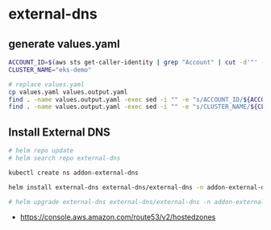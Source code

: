 # external-dns

## generate values.yaml

```bash
ACCOUNT_ID=$(aws sts get-caller-identity | grep "Account" | cut -d'"' -f4)
CLUSTER_NAME="eks-demo"

# replace values.yaml
cp values.yaml values.output.yaml
find . -name values.output.yaml -exec sed -i "" -e "s/ACCOUNT_ID/${ACCOUNT_ID}/g" {} \;
find . -name values.output.yaml -exec sed -i "" -e "s/CLUSTER_NAME/${CLUSTER_NAME}/g" {} \;
```

## Install External DNS

```bash
# helm repo update
# helm search repo external-dns

kubectl create ns addon-external-dns

helm install external-dns external-dns/external-dns -n addon-external-dns -f values.output.yaml

# helm upgrade external-dns external-dns/external-dns -n addon-external-dns -f values.output.yaml
```

* <https://console.aws.amazon.com/route53/v2/hostedzones>
